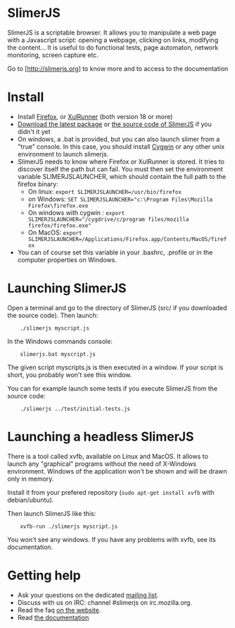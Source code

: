 # SlimerJS

SlimerJS is a scriptable browser. It allows you to manipulate a web page
with a Javascript script: opening a webpage, clicking on links, modifying the content...
It is useful to do functional tests, page automaton, network monitoring, screen capture etc.

Go to [http://slimerjs.org] to know more and to access to the documentation


# Install

- Install [Firefox](http://getfirefox.com),
  or [XulRunner](http://ftp.mozilla.org/pub/mozilla.org/xulrunner/releases/19.0.2/runtimes/) (both version 18 or more)
- [Download the latest package](http://download.slimerjs.org/slimerjs-0.5RC1.zip) or
  [the source code of SlimerJS](https://github.com/laurentj/slimerjs/archive/master.zip) if you didn't it yet
- On windows, a .bat is provided, but you can also launch slimer from a "true" console. In this case, you should install
  [Cygwin](http://www.cygwin.com/) or any other unix environment to launch slimerjs.
- SlimerJS needs to know where Firefox or XulRunner is stored. It tries to discover
  itself the path but can fail. You must then set the environment variable
  SLIMERJSLAUNCHER, which should contain the full path to the firefox binary:
   - On linux: ```export SLIMERJSLAUNCHER=/usr/bin/firefox```
   - on Windows: ```SET SLIMERJSLAUNCHER="c:\Program Files\Mozilla Firefox\firefox.exe```
   - On windows with cygwin : ```export SLIMERJSLAUNCHER="/cygdrive/c/program files/mozilla firefox/firefox.exe"```
   - On MacOS: ```export SLIMERJSLAUNCHER=/Applications/Firefox.app/Contents/MacOS/firefox```
- You can of course set this variable in your .bashrc, .profile or in the computer
   properties on Windows.

# Launching SlimerJS

Open a terminal and go to the directory of SlimerJS (src/ if you downloaded the source code). Then launch:

```
    ./slimerjs myscript.js
```

In the Windows commands console:

```
    slimerjs.bat myscript.js
```


The given script myscripts.js is then executed in a window. If your script is
short, you probably won't see this window.

You can for example launch some tests if you execute SlimerJS from the source code:

```
    ./slimerjs ../test/initial-tests.js
```

# Launching a headless SlimerJS

There is a tool called xvfb, available on Linux and MacOS. It allows to launch
any "graphical" programs without the need of X-Windows environment. Windows of
the application won't be shown and will be drawn only in memory.

Install it from your prefered repository (```sudo apt-get install xvfb```
with debian/ubuntu).

Then launch SlimerJS like this:

```
    xvfb-run ./slimerjs myscript.js
```

You won't see any windows. If you have any problems with xvfb, see its
documentation.

# Getting help

- Ask your questions on the dedicated [mailing list](https://groups.google.com/forum/#!forum/slimerjs).
- Discuss with us on IRC: channel #slimerjs on irc.mozilla.org.
- Read the faq [on the website](http://slimerjs.org/faq.html).
- Read [the documentation](http://docs.slimerjs.org/current/)
